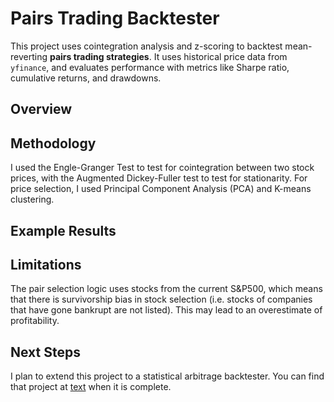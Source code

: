# Pairs Trading Backtester
This project uses cointegration analysis and z-scoring to backtest mean-reverting **pairs trading strategies**. It uses historical price data from `yfinance`, and evaluates performance with metrics like Sharpe ratio, cumulative returns, and drawdowns.

## Overview


## Methodology
I used the Engle-Granger Test to test for cointegration between two stock prices, with the Augmented Dickey-Fuller test to test for stationarity. For price selection, I used Principal Component Analysis (PCA) and K-means clustering.

## Example Results

## Limitations
The pair selection logic uses stocks from the current S&P500, which means that there is survivorship bias in stock selection (i.e. stocks of companies that have gone bankrupt are not listed). This may lead to an overestimate of profitability.

## Next Steps
I plan to extend this project to a statistical arbitrage backtester. You can find that project at [text](https://github.com/colebe/stat-arb-backtesting) when it is complete.